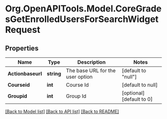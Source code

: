 # Org.OpenAPITools.Model.CoreGradesGetEnrolledUsersForSearchWidgetRequest

## Properties

Name | Type | Description | Notes
------------ | ------------- | ------------- | -------------
**Actionbaseurl** | **string** | The base URL for the user option | [default to "null"]
**Courseid** | **int** | Course Id | [default to null]
**Groupid** | **int** | Group Id | [optional] [default to 0]

[[Back to Model list]](../README.md#documentation-for-models) [[Back to API list]](../README.md#documentation-for-api-endpoints) [[Back to README]](../README.md)

